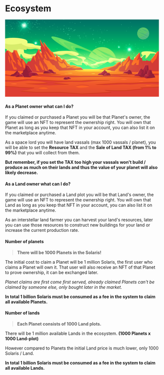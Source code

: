 # Ecosystem

![Solaris Land](sol2.jpg)


#### As a Planet owner what can I do?

If you claimed or purchased a Planet you will be that Planet's owner, the game will use an NFT to represent the ownership right.
You will own that Planet as long as you keep that NFT in your account, you can also list it on the marketplace anytime.

As a space lord you will have land vassals (max 1000 vassals / planet), you will be able to set the **Resource TAX** and the **Sale of Land TAX (from 1% to 99%)** that you will collect from them.

**But remember, if you set the TAX too high your vassals won't build / produce as much on their lands and thus the value of your planet will also likely decrease.**



#### As a Land owner what can I do?

If you claimed or purchased a Land plot you will be that Land's owner, the game will use an NFT to represent the ownership right.
You will own that Land as long as you keep that NFT in your account, you can also list it on the marketplace anytime.

As an interstellar land farmer you can harvest your land's resources, later you can use those resources to construct new buildings for your land or increase the current production rate.



#### Number of planets

> **There will be 1000 Planets in the Solaris!**

The initial cost to claim a Planet will be 1 million Solaris, the first user who claims a Planet will own it.
That user will also receive an NFT of that Planet to prove ownership, it can be exchanged later.

*Planet claims are first come first served, already claimed Planets can't be claimed by someone else, only bought later in the market.*

**In total 1 billion Solaris must be consumed as a fee in the system to claim all available Planets.**


#### Number of lands

> **Each Planet consists of 1000 Land plots.**

There will be 1 million available Lands in the ecosystem. **(1000 Planets x 1000 Land-plot)**

However compared to Planets the initial Land price is much lower, only 1000 Solaris / Land.

**In total 1 billion Solaris must be consumed as a fee in the system to claim all available Lands.**
